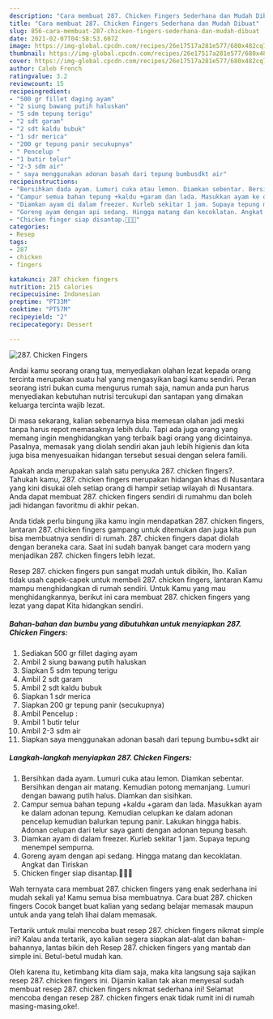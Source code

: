 ```yaml
---
description: "Cara membuat 287. Chicken Fingers Sederhana dan Mudah Dibuat"
title: "Cara membuat 287. Chicken Fingers Sederhana dan Mudah Dibuat"
slug: 856-cara-membuat-287-chicken-fingers-sederhana-dan-mudah-dibuat
date: 2021-02-07T04:58:53.607Z
image: https://img-global.cpcdn.com/recipes/26e17517a281e577/680x482cq70/287-chicken-fingers-foto-resep-utama.jpg
thumbnail: https://img-global.cpcdn.com/recipes/26e17517a281e577/680x482cq70/287-chicken-fingers-foto-resep-utama.jpg
cover: https://img-global.cpcdn.com/recipes/26e17517a281e577/680x482cq70/287-chicken-fingers-foto-resep-utama.jpg
author: Caleb French
ratingvalue: 3.2
reviewcount: 15
recipeingredient:
- "500 gr fillet daging ayam"
- "2 siung bawang putih haluskan"
- "5 sdm tepung terigu"
- "2 sdt garam"
- "2 sdt kaldu bubuk"
- "1 sdr merica"
- "200 gr tepung panir secukupnya"
- " Pencelup "
- "1 butir telur"
- "2-3 sdm air"
- " saya menggunakan adonan basah dari tepung bumbusdkt air"
recipeinstructions:
- "Bersihkan dada ayam. Lumuri cuka atau lemon. Diamkan sebentar. Bersihkan dengan air matang. Kemudian potong memanjang. Lumuri dengan bawang putih halus. Diamkan dan sisihkan."
- "Campur semua bahan tepung +kaldu +garam dan lada. Masukkan ayam ke dalam adonan tepung. Kemudian celupkan ke dalam adonan pencelup kemudian balurkan tepung panir. Lakukan hingga habis. Adonan celupan dari telur saya ganti dengan adonan tepung basah."
- "Diamkan ayam di dalam freezer. Kurleb sekitar 1 jam. Supaya tepung menempel sempurna."
- "Goreng ayam dengan api sedang. Hingga matang dan kecoklatan. Angkat dan Tiriskan"
- "Chicken finger siap disantap.🥰🥰🥰"
categories:
- Resep
tags:
- 287
- chicken
- fingers

katakunci: 287 chicken fingers 
nutrition: 215 calories
recipecuisine: Indonesian
preptime: "PT33M"
cooktime: "PT57M"
recipeyield: "2"
recipecategory: Dessert

---
```



![287. Chicken Fingers](https://img-global.cpcdn.com/recipes/26e17517a281e577/680x482cq70/287-chicken-fingers-foto-resep-utama.jpg)

Andai kamu seorang orang tua, menyediakan olahan lezat kepada orang tercinta merupakan suatu hal yang mengasyikan bagi kamu sendiri. Peran seorang istri bukan cuma mengurus rumah saja, namun anda pun harus menyediakan kebutuhan nutrisi tercukupi dan santapan yang dimakan keluarga tercinta wajib lezat.

Di masa  sekarang, kalian sebenarnya bisa memesan olahan jadi meski tanpa harus repot memasaknya lebih dulu. Tapi ada juga orang yang memang ingin menghidangkan yang terbaik bagi orang yang dicintainya. Pasalnya, memasak yang diolah sendiri akan jauh lebih higienis dan kita juga bisa menyesuaikan hidangan tersebut sesuai dengan selera famili. 



Apakah anda merupakan salah satu penyuka 287. chicken fingers?. Tahukah kamu, 287. chicken fingers merupakan hidangan khas di Nusantara yang kini disukai oleh setiap orang di hampir setiap wilayah di Nusantara. Anda dapat membuat 287. chicken fingers sendiri di rumahmu dan boleh jadi hidangan favoritmu di akhir pekan.

Anda tidak perlu bingung jika kamu ingin mendapatkan 287. chicken fingers, lantaran 287. chicken fingers gampang untuk ditemukan dan juga kita pun bisa membuatnya sendiri di rumah. 287. chicken fingers dapat diolah dengan beraneka cara. Saat ini sudah banyak banget cara modern yang menjadikan 287. chicken fingers lebih lezat.

Resep 287. chicken fingers pun sangat mudah untuk dibikin, lho. Kalian tidak usah capek-capek untuk membeli 287. chicken fingers, lantaran Kamu mampu menghidangkan di rumah sendiri. Untuk Kamu yang mau menghidangkannya, berikut ini cara membuat 287. chicken fingers yang lezat yang dapat Kita hidangkan sendiri.

<!--inarticleads1-->

##### Bahan-bahan dan bumbu yang dibutuhkan untuk menyiapkan 287. Chicken Fingers:

1. Sediakan 500 gr fillet daging ayam
1. Ambil 2 siung bawang putih haluskan
1. Siapkan 5 sdm tepung terigu
1. Ambil 2 sdt garam
1. Ambil 2 sdt kaldu bubuk
1. Siapkan 1 sdr merica
1. Siapkan 200 gr tepung panir (secukupnya)
1. Ambil  Pencelup :
1. Ambil 1 butir telur
1. Ambil 2-3 sdm air
1. Siapkan  saya menggunakan adonan basah dari tepung bumbu+sdkt air




<!--inarticleads2-->

##### Langkah-langkah menyiapkan 287. Chicken Fingers:

1. Bersihkan dada ayam. Lumuri cuka atau lemon. Diamkan sebentar. Bersihkan dengan air matang. Kemudian potong memanjang. Lumuri dengan bawang putih halus. Diamkan dan sisihkan.
1. Campur semua bahan tepung +kaldu +garam dan lada. Masukkan ayam ke dalam adonan tepung. Kemudian celupkan ke dalam adonan pencelup kemudian balurkan tepung panir. Lakukan hingga habis. Adonan celupan dari telur saya ganti dengan adonan tepung basah.
1. Diamkan ayam di dalam freezer. Kurleb sekitar 1 jam. Supaya tepung menempel sempurna.
1. Goreng ayam dengan api sedang. Hingga matang dan kecoklatan. Angkat dan Tiriskan
1. Chicken finger siap disantap.🥰🥰🥰




Wah ternyata cara membuat 287. chicken fingers yang enak sederhana ini mudah sekali ya! Kamu semua bisa membuatnya. Cara buat 287. chicken fingers Cocok banget buat kalian yang sedang belajar memasak maupun untuk anda yang telah lihai dalam memasak.

Tertarik untuk mulai mencoba buat resep 287. chicken fingers nikmat simple ini? Kalau anda tertarik, ayo kalian segera siapkan alat-alat dan bahan-bahannya, lantas bikin deh Resep 287. chicken fingers yang mantab dan simple ini. Betul-betul mudah kan. 

Oleh karena itu, ketimbang kita diam saja, maka kita langsung saja sajikan resep 287. chicken fingers ini. Dijamin kalian tak akan menyesal sudah membuat resep 287. chicken fingers nikmat sederhana ini! Selamat mencoba dengan resep 287. chicken fingers enak tidak rumit ini di rumah masing-masing,oke!.

